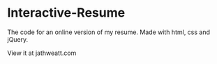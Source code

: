 # Interactive-Resume
The code for an online version of my resume. Made with html, css and jQuery.

View it at jathweatt.com
